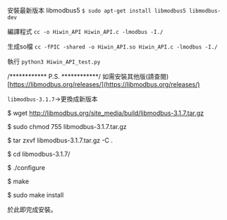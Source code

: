 安裝最新版本 libmodbus5
`$ sudo apt-get install libmodbus5 libmodbus-dev`

編譯程式 `cc -o Hiwin_API Hiwin_API.c -lmodbus -I./`

生成so檔 `cc -fPIC -shared -o Hiwin_API.so Hiwin_API.c -lmodbus -I./`

執行 `python3 Hiwin_API_test.py`



/************ P.S. ************/
如需安裝其他版(請查閱)  [https://libmodbus.org/releases/](https://libmodbus.org/releases/)

`libmodbus-3.1.7`->更換成新版本

$ wget http://libmodbus.org/site_media/build/libmodbus-3.1.7.tar.gz

$ sudo chmod 755 libmodbus-3.1.7.tar.gz

$ tar zxvf libmodbus-3.1.7.tar.gz -C .

$ cd libmodbus-3.1.7/

$ ./configure

$ make

$ sudo make install

於此即完成安裝。
